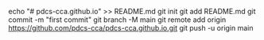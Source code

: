 echo "# pdcs-cca.github.io" >> README.md
git init
git add README.md
git commit -m "first commit"
git branch -M main
git remote add origin https://github.com/pdcs-cca/pdcs-cca.github.io.git
git push -u origin main

